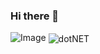 ### Hi there 👋

<!--
**Strypper/Strypper** is a ✨ _special_ ✨ repository because its `README.md` (this file) appears on your GitHub profile.

Here are some ideas to get you started:

- 🔭 I’m currently working on ...
- 🌱 I’m currently learning ...
- 👯 I’m looking to collaborate on ...
- 🤔 I’m looking for help with ...
- 💬 Ask me about ...
- 📫 How to reach me: ...
- 😄 Pronouns: ...
- ⚡ Fun fact: ...
-->
![Image](https://media.giphy.com/media/S6fu8lafIBGJYZ1b4o/giphy.gif)
<img align="center" alt="dotNET" src="https://i.imgur.com/tS0O7Ih.png" />
